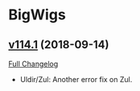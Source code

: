 # BigWigs

## [v114.1](https://github.com/BigWigsMods/BigWigs/tree/v114.1) (2018-09-14)
[Full Changelog](https://github.com/BigWigsMods/BigWigs/compare/v114...v114.1)

- Uldir/Zul: Another error fix on Zul.  
